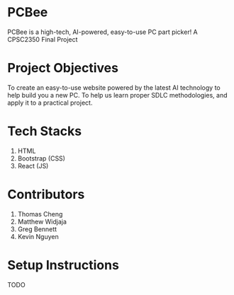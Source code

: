 # PCBee
PCBee is a high-tech, AI-powered, easy-to-use PC part picker! A CPSC2350 Final Project 

# Project Objectives
To create an easy-to-use website powered by the latest AI technology to help build you a new PC. 
To help us learn proper SDLC methodologies, and apply it to a practical project.

# Tech Stacks
1. HTML
2. Bootstrap (CSS)
3. React (JS)

# Contributors
1. Thomas Cheng
2. Matthew Widjaja
3. Greg Bennett
4. Kevin Nguyen

# Setup Instructions
TODO
